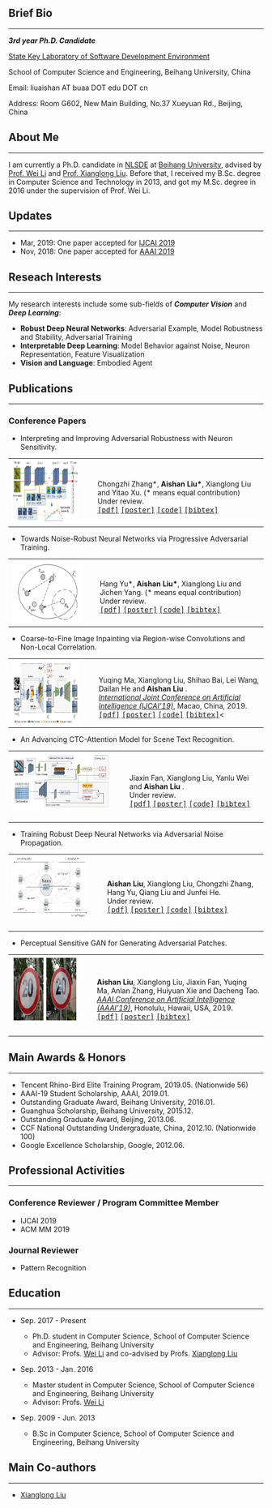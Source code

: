## Brief Bio
-----------
***3rd year Ph.D. Candidate***

[State Key Laboratory of Software Development Environment](http://nlsde.buaa.edu.cn)

School of Computer Science and Engineering, Beihang University, China

Email: liuaishan AT buaa DOT edu DOT cn

Address: Room G602, New Main Building, No.37 Xueyuan Rd., Beijing, China

## About Me
---------------
I am currently a Ph.D. candidate in [NLSDE](http://www.nlsde.buaa.edu.cn) at [Beihang University](http://www.buaa.edu.cn), advised by [Prof. Wei Li](http://sites.nlsde.buaa.edu.cn/~liwei/) and [Prof. Xianglong Liu](http://sites.nlsde.buaa.edu.cn/~xlliu/). Before that, I received my B.Sc. degree in Computer Science and Technology in 2013, and got my M.Sc. degree in 2016 under the supervision of Prof. Wei Li.

## Updates
---------------
+ Mar, 2019: One paper accepted for [IJCAI 2019](http://ijcai19.org/)
+ Nov, 2018: One paper accepted for [AAAI 2019](https://aaai.org/Conferences/AAAI-19/)

## Reseach Interests
---------------
My research interests include some sub-fields of ***Computer Vision*** and ***Deep Learning***:
+ **Robust Deep Neural Networks**: Adversarial Example, Model Robustness and Stability, Adversarial Training
+ **Interpretable Deep Learning**: Model Behavior against Noise, Neuron Representation, Feature Visualization
+ **Vision and Language**: Embodied Agent

## Publications
---------------

### Conference Papers
+ Interpreting and Improving Adversarial Robustness with Neuron Sensitivity.
<table class="imgtable"><tbody><tr><td>
<img src="SNS.png" alt="AAAI’20" width="280px" height="125px"></td>
<td align="left"><ul>
<br>Chongzhi Zhang*, <b>Aishan Liu*</b>, Xianglong Liu and Yitao Xu. (* means equal contribution)
<br>Under review.
<br><tt><a href="#">[pdf]</a></tt> <tt><a href="#">[poster]</a></tt> <tt><a href="#">[code]</a></tt> <tt><a href="#">[bibtex]</a></tt>
</ul>
</td></tr></tbody></table>

+ Towards Noise-Robust Neural Networks via Progressive Adversarial Training.
<table class="imgtable"><tbody><tr><td>
<img src="PDA.JPG" alt="AAAI’20" width="280px" height="125px"></td>
<td align="left"><ul>
<br>Hang Yu*, <b>Aishan Liu*</b>, Xianglong Liu and Jichen Yang. (* means equal contribution)
<br>Under review.
<br><tt><a href="#">[pdf]</a></tt> <tt><a href="#">[poster]</a></tt> <tt><a href="#">[code]</a></tt> <tt><a href="#">[bibtex]</a></tt>
</ul>
</td></tr></tbody></table>

+ Coarse-to-Fine Image Inpainting via Region-wise Convolutions and Non-Local Correlation.
<table class="imgtable"><tbody><tr><td>
<img src="ijcai19.JPG" alt="IJCAI’19" width="280px" height="125px"></td>
<td align="left"><ul>
<br>Yuqing Ma, Xianglong Liu, Shihao Bai, Lei Wang, Dailan He and <b> Aishan Liu </b>. 
<br><a href="http://ijcai19.org/"><i>International Joint Conference on Artificial Intelligence (IJCAI’19)</i></a>, Macao, China, 2019.
<br><tt><a href="./files/papers/ijcai19.pdf">[pdf]</a></tt> <tt><a href="#">[poster]</a></tt> <tt><a href="#">[code]</a></tt> <tt><a href="#">[bibtex]</a></tt><
</ul>
</td></tr></tbody></table>

+ An Advancing CTC-Attention Model for Scene Text Recognition.
<table class="imgtable"><tbody><tr><td>
<img src="STR.JPG" alt="ACMMM’19" width="280px" height="115px">&nbsp;</td>
<td align="left"><ul>
<br>Jiaxin Fan, Xianglong Liu, Yanlu Wei and <b> Aishan Liu </b>. 
<br>Under review.
<br><tt><a href="#">[pdf]</a></tt> <tt><a href="#">[poster]</a></tt> <tt><a href="#">[code]</a></tt> <tt><a href="#">[bibtex]</a></tt>
</ul>
</td></tr></tbody></table>

+ Training Robust Deep Neural Networks via Adversarial Noise Propagation.
<table class="imgtable"><tbody><tr><td>
<img src="ANP.JPG" alt="AAAI’20" width="280px" height="125px">&nbsp;</td>
<td align="left"><ul>
<br><b>Aishan Liu</b>, Xianglong Liu, Chongzhi Zhang, Hang Yu, Qiang Liu and Junfei He.
<br>Under review.
<br><tt><a href="#">[pdf]</a></tt> <tt><a href="#">[poster]</a></tt> <tt><a href="#">[code]</a></tt> <tt><a href="#">[bibtex]</a></tt>
</ul>
</td></tr></tbody></table>

+ Perceptual Sensitive GAN for Generating Adversarial Patches.
<table class="imgtable"><tbody><tr><td>
<img src="aaai19.JPG" alt="AAAI’19" width="280px" height="135px">&nbsp;</td>
<td align="left"><ul>
<br><b>Aishan Liu</b>, Xianglong Liu, Jiaxin Fan, Yuqing Ma, Anlan Zhang, Huiyuan Xie and Dacheng Tao.
<br><a href="https://aaai.org/Conferences/AAAI-19/"><i>AAAI Conference on Artificial Intelligence (AAAI’19)</i></a>, Honolulu, Hawaii, USA, 2019.
<br><tt><a href="./files/papers/psgan_aaai2019.pdf">[pdf]</a></tt> <tt><a href="#">[poster]</a></tt> <tt><a href="./files/papers/psgan_aaai2019.bib">[bibtex]</a></tt>
</ul>
</td></tr></tbody></table>

## Main Awards & Honors
---------------

+ Tencent Rhino-Bird Elite Training Program, 2019.05. (Nationwide 56)
+ AAAI-19 Student Scholarship, AAAI, 2019.01.
+ Outstanding Graduate Award, Beihang University, 2016.01.
+ Guanghua Scholarship, Beihang University, 2015.12.
+ Outstanding Graduate Award, Beijing, 2013.06.
+ CCF National Outstanding Undergraduate, China, 2012.10. (Nationwide 100)
+ Google Excellence Scholarship, Google, 2012.06.

## Professional Activities
---------------
### Conference Reviewer / Program Committee Member
+ IJCAI 2019
+ ACM MM 2019

### Journal Reviewer
+ Pattern Recognition

## Education
---------------
+ Sep. 2017 - Present
    + Ph.D. student in Computer Science, School of Computer Science and Engineering, Beihang University
    + Advisor: Profs. [Wei Li](http://sites.nlsde.buaa.edu.cn/~liwei/) and co-advised by Profs. [Xianglong Liu](http://sites.nlsde.buaa.edu.cn/~xlliu/)
  
+ Sep. 2013 - Jan. 2016
    + Master student in Computer Science, School of Computer Science and Engineering, Beihang University
    + Advisor: Profs. [Wei Li](http://sites.nlsde.buaa.edu.cn/~liwei/)
  
+ Sep. 2009 - Jun. 2013
    + B.Sc in Computer Science, School of Computer Science and Engineering, Beihang University
  
## Main Co-authors
---------------
+ [Xianglong Liu](http://sites.nlsde.buaa.edu.cn/~xlliu/)

